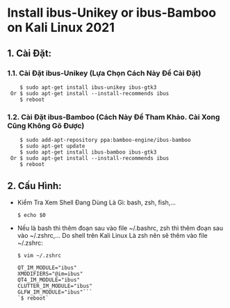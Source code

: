 # Install ibus-Unikey or ibus-Bamboo on Kali Linux 2021
## 1. Cài Đặt:
### 1.1. Cài Đặt ibus-Unikey (Lựa Chọn Cách Này Để Cài Đặt)
  
        $ sudo apt-get install ibus-unikey ibus-gtk3
     Or $ sudo apt-get install --install-recommends ibus
        $ reboot
     
### 1.2. Cài Đặt ibus-Bamboo (Cách Này Để Tham Khảo. Cài Xong Cũng Không Gõ Được)
  
        $ sudo add-apt-repository ppa:bamboo-engine/ibus-bamboo
        $ sudo apt-get update
        $ sudo apt-get install ibus-bamboo ibus-gtk3
     Or $ sudo apt-get install --install-recommends ibus
        $ reboot

## 2. Cấu Hình:
- Kiểm Tra Xem Shell Đang Dùng Là Gì: bash, zsh, fish,...

  `$ echo $0`
- Nếu là bash thì thêm đoạn sau vào file ~/.bashrc, zsh thì thêm đoạn sau vào ~/.zshrc,... Do shell trên Kali Linux Là zsh nên sẽ thêm vào file ~/.zshrc:

  `$ vim ~/.zshrc`
    ```GTK_IM_MODULE="ibus"
    QT_IM_MODULE="ibus"
    XMODIFIERS="@im=ibus"
    QT4_IM_MODULE="ibus"
    CLUTTER_IM_MODULE="ibus"
    GLFW_IM_MODULE="ibus"```
  `$ reboot`
